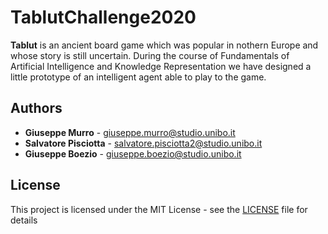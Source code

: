 # TablutChallenge2020
**Tablut** is an ancient board game which was popular in nothern Europe and whose story is still uncertain.
During the course of Fundamentals of Artificial Intelligence and Knowledge Representation we have designed a little prototype of an intelligent agent able to play to the game.

## Authors

- **Giuseppe Murro** - giuseppe.murro@studio.unibo.it
- **Salvatore Pisciotta** - salvatore.pisciotta2@studio.unibo.it
- **Giuseppe Boezio** - giuseppe.boezio@studio.unibo.it

## License

This project is licensed under the MIT License - see the [LICENSE](LICENSE) file for details
